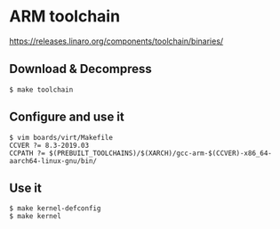 
# ARM toolchain

https://releases.linaro.org/components/toolchain/binaries/

## Download & Decompress

    $ make toolchain

## Configure and use it

    $ vim boards/virt/Makefile
    CCVER ?= 8.3-2019.03
    CCPATH ?= $(PREBUILT_TOOLCHAINS)/$(XARCH)/gcc-arm-$(CCVER)-x86_64-aarch64-linux-gnu/bin/ 

## Use it

    $ make kernel-defconfig
    $ make kernel
